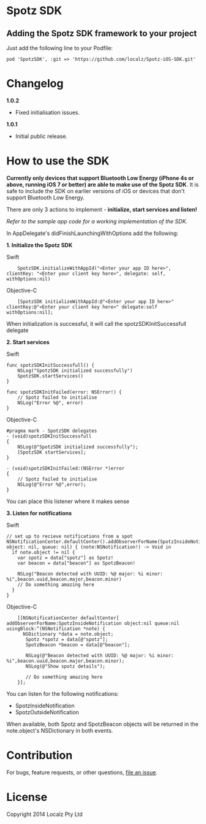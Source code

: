 Spotz SDK
==========

## Adding the Spotz SDK framework to your project

Just add the following line to your Podfile:
```
pod 'SpotzSDK', :git => 'https://github.com/localz/Spotz-iOS-SDK.git'
```

Changelog
=========
**1.0.2**
* Fixed initialisation issues.

**1.0.1**
* Initial public release.

How to use the SDK
==================

**Currently only devices that support Bluetooth Low Energy (iPhone 4s or above, running iOS 7 or better) are able to make use of the Spotz SDK**. It is safe to include the SDK on earlier versions of iOS or devices that don't support Bluetooth Low Energy. 

There are only 3 actions to implement - **initialize, start services and listen!**

*Refer to the sample app code for a working implementation of the SDK.*

In AppDelegate's didFinishLaunchingWithOptions add the following:

**1. Initialize the Spotz SDK**

Swift
```
    SpotzSDK.initializeWithAppId("<Enter your app ID here>", clientKey: "<Enter your client key here>", delegate: self, withOptions:nil)
```

Objective-C
```
    [SpotzSDK initializeWithAppId:@"<Enter your app ID here>" clientKey:@"<Enter your client key here>" delegate:self withOptions:nil];
```

When initialization is successful, it will call the spotzSDKInitSuccessfull delegate

**2. Start services**

Swift
```
func spotzSDKInitSuccessfull() {
    NSLog("SpotzSDK initialized successfully")
    SpotzSDK.startServices()
}

func spotzSDKInitFailed(error: NSError!) {
    // Spotz failed to initialise
    NSLog("Error %@", error)
}
```

Objective-C
```
#pragma mark - SpotzSDK delegates
- (void)spotzSDKInitSuccessfull
{
    NSLog(@"SpotzSDK initialized successfully");
    [SpotzSDK startServices];
}

- (void)spotzSDKInitFailed:(NSError *)error
{
    // Spotz failed to initialise
    NSLog(@"Error %@",error);
}
```

You can place this listener where it makes sense

**3. Listen for notifications**

Swift
```
// set up to recieve notifications from a spot
NSNotificationCenter.defaultCenter().addObserverForName(SpotzInsideNotification, object: nil, queue: nil) { (note:NSNotification!) -> Void in
  if note.object != nil {
    var spotz = data["spotz"] as Spotz!
    var beacon = data["beacon"] as SpotzBeacon!
        
    NSLog("Beacon detected with UUID: %@ major: %i minor: %i",beacon.uuid,beacon.major,beacon.minor)
    // Do something amazing here
  }
}
```

Objective-C
```
    [[NSNotificationCenter defaultCenter] addObserverForName:SpotzInsideNotification object:nil queue:nil usingBlock:^(NSNotification *note) {
      NSDictionary *data = note.object;
       Spotz *spotz = data[@"spotz"];
       SpotzBeacon *beacon = data[@"beacon"];
       
       NSLog(@"Beacon detected with UUID: %@ major: %i minor: %i",beacon.uuid,beacon.major,beacon.minor);
       NSLog(@"Show spotz details");

       // Do something amazing here
    }];
```

You can listen for the following notifications:

- SpotzInsideNotification
- SpotzOutsideNotification

When available, both Spotz and SpotzBeacon objects will be returned in the note.object's NSDictionary in both events.

Contribution
============

For bugs, feature requests, or other questions, [file an issue](https://github.com/localz/Spotz-iOS-SDK/issues/new).

License
=======

Copyright 2014 Localz Pty Ltd

